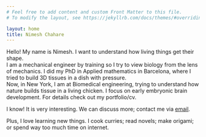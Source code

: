```yaml
---
# Feel free to add content and custom Front Matter to this file.
# To modify the layout, see https://jekyllrb.com/docs/themes/#overriding-theme-defaults

layout: home
title: Nimesh Chahare
---
```


Hello! My name is Nimesh. I want to understand how living things get their shape. <br> I am a mechanical engineer by training so I try to view biology from the lens of mechanics. I did my PhD in Applied mathematics in Barcelona, where I tried to build 3D tissues in a dish with pressure.<br> Now, in New York, I am at Biomedical engineering, trying to understand how nature builds tissue in a living chicken. I focus on early embryonic brain development. For details check out my portfolio/cv. 

I know! It is very interesting. We can discuss more; contact me via [email](mailto:nimesh.c@columbia.edu).

Plus, I love learning new things. I cook curries; read novels; make origami;<br> or spend way too much time on internet.